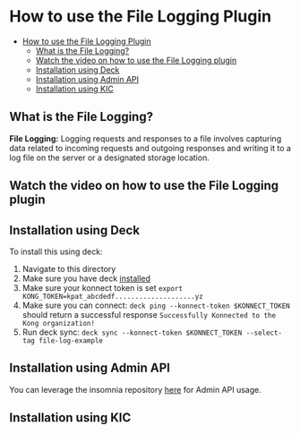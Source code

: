 # How to use the File Logging Plugin

- [How to use the File Logging Plugin](#how-to-use-the-file-logging-plugin)
  - [What is the File Logging?](#what-is-the-file-logging)
  - [Watch the video on how to use the File Logging plugin](#watch-the-video-on-how-to-use-the-file-logging-plugin)
  - [Installation using Deck](#installation-using-deck)
  - [Installation using Admin API](#installation-using-admin-api)
  - [Installation using KIC](#installation-using-kic)

## What is the File Logging?

**File Logging:**  Logging requests and responses to a file involves capturing data related to incoming requests and outgoing responses and writing it to a log file on the server or a designated storage location.

## Watch the video on how to use the File Logging plugin

<!--
[![First [PLUGIN NAME]](./images/activate.png)](https://youtu.be/ "First [PLUGIN NAME]")
-->

## Installation using Deck

To install this using deck:

1. Navigate to this directory
2. Make sure you have deck [installed](https://docs.konghq.com/deck/latest/installation/)
3. Make sure your konnect token is set `export KONG_TOKEN=kpat_abcdedf....................yz`
4. Make sure you can connect: `deck ping --konnect-token $KONNECT_TOKEN` should return a successful response `Successfully Konnected to the Kong organization!`
5. Run deck sync: `deck sync --konnect-token $KONNECT_TOKEN --select-tag file-log-example`

## Installation using Admin API

You can leverage the insomnia repository [here](https://github.com/irishtek-solutions/kong-konnect-inso) for Admin API usage.

## Installation using KIC

